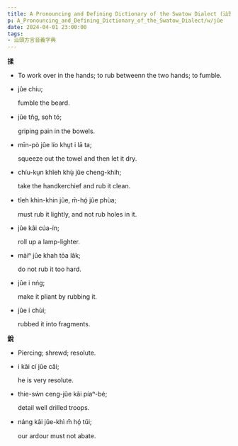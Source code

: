 ```yaml
---
title: A Pronouncing and Defining Dictionary of the Swatow Dialect (汕頭方言音義字典) / jûe
p: A_Pronouncing_and_Defining_Dictionary_of_the_Swatow_Dialect/w/jûe
date: 2024-04-01 23:00:00
tags: 
- 汕頭方言音義字典
---
```



**揉**
- To work over in the hands; to rub betweenn the two hands; to fumble.

- jûe chiu;

  fumble the beard.

- jûe tn̂g, so̤h tó;

  griping pain in the bowels.

- mīn-pò jûe lío khṳt i lā ta;

  squeeze out the towel and then let it dry.

- chíu-kṳn khîeh khṳ̀ jûe cheng-khih;

  take the handkerchief and rub it clean.

- tîeh khin-khin jûe, m̄-hó̤ jûe phùa;

  must rub it lightly, and not rub holes in it.

- jûe kâi cúa-ín;

  roll up a lamp-lighter.

- màiⁿ jûe khah tōa lâk;

  do not rub it too hard.

- jûe i nńg;

  make it pliant by rubbing it.

- jûe i chùi;

  rubbed it into fragments.

**銳**
- Piercing; shrewd; resolute.

- i kâi cí jŭe căi;

  he is very resolute.

- thie-sẃn ceng-jŭe kâi píaⁿ-bé;

  detail well drilled troops.

- náng kâi jŭe-khì m̄ hó̤ tŭi;

  our ardour must not abate.